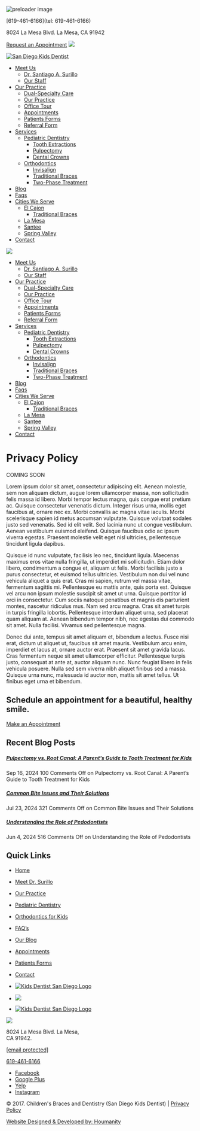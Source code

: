 ![preloader image](https://sandiegokidsdentist.com/wp-content/themes/wps_surillo/images/loading.gif)

[619-461-6166](tel: 619-461-6166)

8024 La Mesa Blvd. La Mesa, CA 91942

[Request an Appointment](https://sandiegokidsdentist.com/appointments/) [![](https://sandiegokidsdentist.com/wp-content/themes/wps_surillo/images/appointment-mobile.svg)](https://sandiegokidsdentist.com/appointments/)

[![San Diego Kids Dentist](https://sandiegokidsdentist.com/wp-content/themes/wps_surillo/images/brand-logo.svg)](https://sandiegokidsdentist.com/)

* [Meet Us](#)
    * [Dr. Santiago A. Surillo](https://sandiegokidsdentist.com/dr-surillo/)
    * [Our Staff](https://sandiegokidsdentist.com/our-staff/)
* [Our Practice](#)
    * [Dual-Specialty Care](https://sandiegokidsdentist.com/dual-specialty-care-pediatric-dentistry-orthodontics/)
    * [Our Practice](https://sandiegokidsdentist.com/our-practice/)
    * [Office Tour](https://sandiegokidsdentist.com/office-tour/)
    * [Appointments](https://sandiegokidsdentist.com/appointments/)
    * [Patients Forms](https://sandiegokidsdentist.com/patients-forms/)
    * [Referral Form](https://sandiegokidsdentist.com/referral-form/)
* [Services](#)
    * [Pediatric Dentistry](https://sandiegokidsdentist.com/pediatric-dentistry/)
        * [Tooth Extractions](https://sandiegokidsdentist.com/tooth-extractions/)
        * [Pulpectomy](https://sandiegokidsdentist.com/pulpectomy/)
        * [Dental Crowns](https://sandiegokidsdentist.com/dental-crowns-el-cajon/)
    * [Orthodontics](https://sandiegokidsdentist.com/orthodontics/)
        * [Invisalign](https://sandiegokidsdentist.com/invisalign/)
        * [Traditional Braces](https://sandiegokidsdentist.com/traditional-braces/)
        * [Two-Phase Treatment](https://sandiegokidsdentist.com/two-phase-treatment/)
* [Blog](https://sandiegokidsdentist.com/blog/)
* [Faqs](https://sandiegokidsdentist.com/faqs/)
* [Cities We Serve](#)
    * [El Cajon](https://sandiegokidsdentist.com/pediatric-dentist-el-cajon/)
        * [Traditional Braces](https://sandiegokidsdentist.com/traditional-braces-el-cajon/)
    * [La Mesa](https://sandiegokidsdentist.com/pediatric-dentist-in-la-mesa/)
    * [Santee](https://sandiegokidsdentist.com/best-pediatric-dentistry-in-santee/)
    * [Spring Valley](https://sandiegokidsdentist.com/best-pediatric-dentistry-in-spring-valley/)
* [Contact](https://sandiegokidsdentist.com/contact/)

[![](https://sandiegokidsdentist.com/wp-content/themes/wps_surillo/images/btn-mobile-menu.svg)](#)

* [Meet Us](#)
    * [Dr. Santiago A. Surillo](https://sandiegokidsdentist.com/dr-surillo/)
    * [Our Staff](https://sandiegokidsdentist.com/our-staff/)
* [Our Practice](#)
    * [Dual-Specialty Care](https://sandiegokidsdentist.com/dual-specialty-care-pediatric-dentistry-orthodontics/)
    * [Our Practice](https://sandiegokidsdentist.com/our-practice/)
    * [Office Tour](https://sandiegokidsdentist.com/office-tour/)
    * [Appointments](https://sandiegokidsdentist.com/appointments/)
    * [Patients Forms](https://sandiegokidsdentist.com/patients-forms/)
    * [Referral Form](https://sandiegokidsdentist.com/referral-form/)
* [Services](#)
    * [Pediatric Dentistry](https://sandiegokidsdentist.com/pediatric-dentistry/)
        * [Tooth Extractions](https://sandiegokidsdentist.com/tooth-extractions/)
        * [Pulpectomy](https://sandiegokidsdentist.com/pulpectomy/)
        * [Dental Crowns](https://sandiegokidsdentist.com/dental-crowns-el-cajon/)
    * [Orthodontics](https://sandiegokidsdentist.com/orthodontics/)
        * [Invisalign](https://sandiegokidsdentist.com/invisalign/)
        * [Traditional Braces](https://sandiegokidsdentist.com/traditional-braces/)
        * [Two-Phase Treatment](https://sandiegokidsdentist.com/two-phase-treatment/)
* [Blog](https://sandiegokidsdentist.com/blog/)
* [Faqs](https://sandiegokidsdentist.com/faqs/)
* [Cities We Serve](#)
    * [El Cajon](https://sandiegokidsdentist.com/pediatric-dentist-el-cajon/)
        * [Traditional Braces](https://sandiegokidsdentist.com/traditional-braces-el-cajon/)
    * [La Mesa](https://sandiegokidsdentist.com/pediatric-dentist-in-la-mesa/)
    * [Santee](https://sandiegokidsdentist.com/best-pediatric-dentistry-in-santee/)
    * [Spring Valley](https://sandiegokidsdentist.com/best-pediatric-dentistry-in-spring-valley/)
* [Contact](https://sandiegokidsdentist.com/contact/)

Privacy Policy
==============

COMING SOON

Lorem ipsum dolor sit amet, consectetur adipiscing elit. Aenean molestie, sem non aliquam dictum, augue lorem ullamcorper massa, non sollicitudin felis massa id libero. Morbi tempor lectus magna, quis congue erat pretium ac. Quisque consectetur venenatis dictum. Integer risus urna, mollis eget faucibus at, ornare nec ex. Morbi convallis ac magna vitae iaculis. Morbi scelerisque sapien id metus accumsan vulputate. Quisque volutpat sodales justo sed venenatis. Sed id elit velit. Sed lacinia nunc ut congue vestibulum. Aenean vestibulum euismod eleifend. Quisque faucibus odio ac ipsum viverra egestas. Praesent molestie velit eget nisl ultricies, pellentesque tincidunt ligula dapibus.

Quisque id nunc vulputate, facilisis leo nec, tincidunt ligula. Maecenas maximus eros vitae nulla fringilla, ut imperdiet mi sollicitudin. Etiam dolor libero, condimentum a congue et, aliquam ut felis. Morbi facilisis justo a purus consectetur, et euismod tellus ultricies. Vestibulum non dui vel nunc vehicula aliquet a quis erat. Cras mi sapien, rutrum vel massa vitae, fermentum sagittis mi. Pellentesque eu mattis ante, quis porta est. Quisque vel arcu non ipsum molestie suscipit sit amet ut urna. Quisque porttitor id orci in consectetur. Cum sociis natoque penatibus et magnis dis parturient montes, nascetur ridiculus mus. Nam sed arcu magna. Cras sit amet turpis in turpis fringilla lobortis. Pellentesque interdum aliquet urna, sed placerat quam aliquam at. Aenean bibendum tempor nibh, nec egestas dui commodo sit amet. Nulla facilisi. Vivamus sed pellentesque magna.

Donec dui ante, tempus sit amet aliquam et, bibendum a lectus. Fusce nisi erat, dictum ut aliquet ut, faucibus sit amet mauris. Vestibulum arcu enim, imperdiet et lacus at, ornare auctor erat. Praesent sit amet gravida lacus. Cras fermentum neque sit amet ullamcorper efficitur. Pellentesque turpis justo, consequat at ante at, auctor aliquam nunc. Nunc feugiat libero in felis vehicula posuere. Nulla sed sem viverra nibh aliquet finibus sed a massa. Quisque urna nunc, malesuada id auctor non, mattis sit amet tellus. Ut finibus eget urna et bibendum.

Schedule an appointment for a beautiful, healthy smile.
-------------------------------------------------------

[Make an Appointment](https://sandiegokidsdentist.com/appointments/)

Recent Blog Posts
-----------------

##### [Pulpectomy vs. Root Canal: A Parent’s Guide to Tooth Treatment for Kids](https://sandiegokidsdentist.com/pulpectomy-vs-root-canal-a-parents-guide-to-tooth-treatment-for-kids/)

Sep 16, 2024 100 Comments Off on Pulpectomy vs. Root Canal: A Parent’s Guide to Tooth Treatment for Kids

##### [Common Bite Issues and Their Solutions](https://sandiegokidsdentist.com/common-bite-issues-and-their-solutions/)

Jul 23, 2024 321 Comments Off on Common Bite Issues and Their Solutions

##### [Understanding the Role of Pedodontists](https://sandiegokidsdentist.com/understanding-the-role-of-pedodontists/)

Jun 4, 2024 516 Comments Off on Understanding the Role of Pedodontists

Quick Links
-----------

* [Home](https://sandiegokidsdentist.com/)
* [Meet Dr. Surillo](https://sandiegokidsdentist.com/dr-surillo/)
* [Our Practice](https://sandiegokidsdentist.com/our-practice/)
* [Pediatric Dentistry](https://sandiegokidsdentist.com/pediatric-dentistry/)
* [Orthodontics for Kids](https://sandiegokidsdentist.com/orthodontics/)

* [FAQ’s](https://sandiegokidsdentist.com/faqs/)
* [Our Blog](https://sandiegokidsdentist.com/blog/)
* [Appointments](https://sandiegokidsdentist.com/appointments/)
* [Patients Forms](https://sandiegokidsdentist.com/patients-forms/)
* [Contact](https://sandiegokidsdentist.com/contact/)

* [![Kids Dentist San Diego Logo](https://sandiegokidsdentist.com/wp-content/themes/wps_surillo/images/footer-other-logo1.png)](https://www.abpd.org/)
* [![](https://sandiegokidsdentist.com/wp-content/themes/wps_surillo/images/footer-other-logo3.png)](https://www.americanboardortho.com/)
* [![Kids Dentist San Diego Logo](https://sandiegokidsdentist.com/wp-content/themes/wps_surillo/images/footer-other-logo2.png)](https://sandiegokidsdentist.com/children-international/)

![](https://sandiegokidsdentist.com/wp-content/themes/wps_surillo/images/brand-footer.svg)

8024 La Mesa Blvd. La Mesa,  
CA 91942.

[\[email protected\]](https://sandiegokidsdentist.com/cdn-cgi/l/email-protection)

[619-461-6166](tel:+16194616166)

* [Facebook](https://www.facebook.com/#!/pages/Childrens-Braces-and-Dentistry/10150134206290220?fref=ts)
* [Google Plus](https://www.google.com/maps/place/Dr.+Surillo%E2%80%99s+Center+for+Pediatric+Dentistry+%26+Orthodontics/@32.7637876,-117.02656,17z/data=!3m2!4b1!5s0x80d9572329ca61e1:0xd485c7f6ff135363!4m6!3m5!1s0x80d957233a319291:0xb1286fe659d13269!8m2!3d32.7637831!4d-117.0239851!16s%2Fg%2F1thgbrff?entry=ttu)
* [Yelp](https://www.yelp.com/biz/childrens-braces-and-dentistry-la-mesa-2)
* [Instagram](https://www.instagram.com/childrensbracesanddentistry/)

© 2017. Children's Braces and Dentistry (San Diego Kids Dentist) | [Privacy Policy](https://sandiegokidsdentist.com/understanding-the-role-of-pedodontists/)

[Website Designed & Developed by: Houmanity](https://www.houmanity.com/)